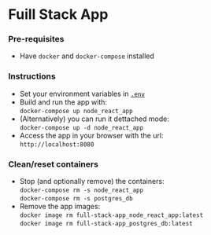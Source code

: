 # Fuill Stack App


### Pre-requisites

 - Have `docker` and `docker-compose` installed


### Instructions

 - Set your environment variables in [`.env`](./.env)
 - Build and run the app with:  
   `docker-compose up node_react_app`
 - (Alternatively) you can run it dettached mode:  
   `docker-compose up -d node_react_app`
 - Access the app in your browser with the url:  
   `http://localhost:8080`


### Clean/reset containers
 - Stop (and optionally remove) the containers:  
   `docker-compose rm -s node_react_app`  
   `docker-compose rm -s postgres_db`
 - Remove the app images:  
   `docker image rm full-stack-app_node_react_app:latest`  
   `docker image rm full-stack-app_postgres_db:latest`
